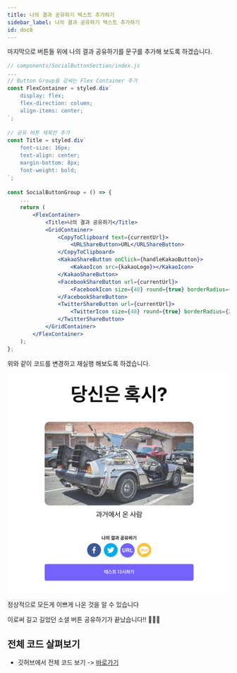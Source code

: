 ```yaml
---
title: 나의 결과 공유하기 텍스트 추가하기
sidebar_label: 나의 결과 공유하기 텍스트 추가하기
id: doc8
---
```


마지막으로 버튼들 위에 나의 결과 공유하기를 문구를 추가해 보도록 하겠습니다.

```jsx
// components/SocialButtonSection/index.js
...
// Button Group을 감싸는 Flex Container 추가
const FlexContainer = styled.div`
	display: flex;
	flex-direction: column;
	align-items: center;
`;

// 공유 버튼 제목란 추가
const Title = styled.div`
	font-size: 16px;
	text-align: center;
	margin-bottom: 8px;
	font-weight: bold;
`;

const SocialButtonGroup = () => {
	...
	return (
		<FlexContainer>
			<Title>나의 결과 공유하기</Title>
			<GridContainer>
				<CopyToClipboard text={currentUrl}>
					<URLShareButton>URL</URLShareButton>
				</CopyToClipboard>
				<KakaoShareButton onClick={handleKakaoButton}>
					<KakaoIcon src={kakaoLogo}></KakaoIcon>
				</KakaoShareButton>
				<FacebookShareButton url={currentUrl}>
					<FacebookIcon size={48} round={true} borderRadius={24}></FacebookIcon>
				</FacebookShareButton>
				<TwitterShareButton url={currentUrl}>
					<TwitterIcon size={48} round={true} borderRadius={24}></TwitterIcon>
				</TwitterShareButton>
			</GridContainer>
		</FlexContainer>
	);
};
```

위와 같이 코드를 변경하고 재실행 해보도록 하겠습니다.

![./doc8_assets/Screen_Shot_2021-03-30_at_11.51.38_AM.png](./doc8_assets/Screen_Shot_2021-03-30_at_11.51.38_AM.png)

정상적으로 모든게 이쁘게 나온 것을 알 수 있습니다

이로써 길고 길었던 소셜 버튼 공유하기가 끝났습니다!! 👏👏👏

## 전체 코드 살펴보기

- 깃허브에서 전체 코드 보기 -> [바로가기](https://github.com/CodePotStudio/starter-quiz-app/tree/week06-07)
